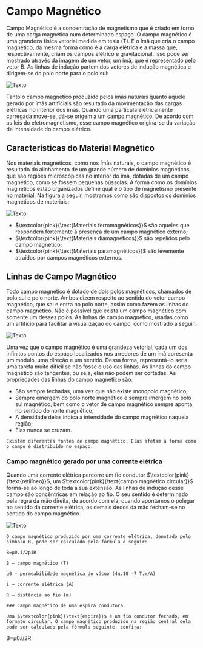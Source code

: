 # Campo Magnético
Campo Magnético é a concentração de magnetismo que é criado em torno de uma carga magnética num determinado espaço. O campo magnético é uma grandeza física vetorial medida em tesla (T). É o ímã que cria o campo magnético, da mesma forma como é a carga elétrica e a massa que, respectivamente, criam os campos elétrico e gravitacional. Isso pode ser mostrado através da imagem de um vetor, um ímã, que é representado pelo vetor B. As linhas de indução partem dos vetores de indução magnética e dirigem-se do polo norte para o polo sul:

![Texto](https://static.todamateria.com.br/upload/58/74/5874fe47191e1-campo-magnetico.jpg)

Tanto o campo magnético produzido pelos ímãs naturais quanto aquele gerado por ímãs artificiais são resultado da movimentação das cargas elétricas no interior dos ímãs.
Quando uma partícula eletricamente carregada move-se, dá-se origem a um campo magnético. De acordo com as leis do eletromagnetismo, esse campo magnético origina-se da variação de intensidade do campo elétrico.

## Características do Material Magnético

Nos materiais magnéticos, como nos ímãs naturais, o campo magnético é resultado do alinhamento de um grande número de domínios magnéticos, que são regiões microscópicas no interior do ímã, dotadas de um campo magnético, como se fossem pequenas bússolas. A forma como os domínios magnéticos estão organizados define qual é o tipo de magnetismo presente no material. Na figura a seguir, mostramos como são dispostos os domínios magnéticos de materiais:

![Texto](https://static.mundoeducacao.uol.com.br/mundoeducacao/2020/03/a.jpg) 

* $\textcolor{pink}{\text{Materiais ferromagnéticos}}$ são aqueles que respondem fortemente à presença de um campo magnético externo;
* $\textcolor{pink}{\text{Materiais diamagnéticos}}$ são repelidos pelo campo magnético;
* $\textcolor{pink}{\text{Materiais paramagnéticos}}$ são levemente atraídos por campos magnéticos externos.

## Linhas de Campo Magnético

Todo campo magnético é dotado de dois polos magnéticos, chamados de polo sul e polo norte. Ambos dizem respeito ao sentido do vetor campo magnético, que sai e entra no polo norte, assim como fazem as linhas do campo magnético. Não é possível que exista um campo magnético com somente um desses polos.
As linhas de campo magnético, usadas como um artifício para facilitar a visualização do campo, como mostrado a seguir:

![Texto](https://static.mundoeducacao.uol.com.br/mundoeducacao/2020/03/1-linhas-de-campo-magnetico.jpg)

Uma vez que o campo magnético é uma grandeza vetorial, cada um dos infinitos pontos do espaço localizados nos arredores de um ímã apresenta um módulo, uma direção e um sentido. Dessa forma, representá-lo seria uma tarefa muito difícil se não fosse o uso das linhas. As linhas do campo magnético são tangentes, ou seja, elas não podem ser cortadas.
As propriedades das linhas do campo magnético são:
* São sempre fechadas, uma vez que não existe monopolo magnético;
* Sempre emergem do polo norte magnético e sempre imergem no polo sul magnético, bem como o vetor de campo magnético sempre aponta no sentido do norte magnético;
* A densidade delas indica a intensidade do campo magnético naquela região;
* Elas nunca se cruzam.

~~~
Existem diferentes fontes de campo magnético. Elas afetam a forma como o campo é distribuído no espaço.
~~~

### Campo magnético gerado por uma corrente elétrica

Quando uma corrente elétrica percorre um fio condutor $\textcolor{pink}{\text{retilíneo}}$, um $\textcolor{pink}{\text{campo magnético circular}}$ forma-se ao longo de toda a sua extensão. As linhas de indução desse campo são concêntricas em relação ao fio. O seu sentido é determinado pela regra da mão direita, de acordo com ela, quando apontamos o polegar no sentido da corrente elétrica, os demais dedos da mão fecham-se no sentido do campo magnético.

![Texto](https://static.mundoeducacao.uol.com.br/mundoeducacao/2020/03/campo-magnetico-fio-retilineo.jpg)

~~~
O campo magnético produzido por uma corrente elétrica, denotado pelo símbolo B, pode ser calculado pela fórmula a seguir:

B=μ0.i/2piR

B – campo magnético (T)

μ0 – permeabilidade magnética do vácuo (4π.10 –7 T.m/A)

i – corrente elétrica (A)

R – distância ao fio (m)

### Campo magnético de uma espira condutora

Uma $\textcolor{pink}{\text{espira}}$ é um fio condutor fechado, em formato circular. O campo magnético produzido na região central dela pode ser calculado pela fórmula seguinte, confira:
~~~
B=μ0.i/2R
~~~


